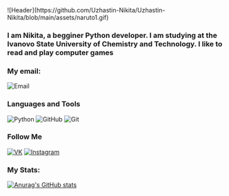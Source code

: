 <div style='text-aligh:center'>![Header](https://github.com/Uzhastin-Nikita/Uzhastin-Nikita/blob/main/assets/naruto1.gif)</div>

### I am Nikita, a begginer Python developer. I am studying at the Ivanovo State University of Chemistry and Technology. I like to read and play computer games

### My email:
![Email](https://img.shields.io/badge/nikita.uzhastin@gmail.com-000033?style=flat-square&logo=google)


### Languages and Tools
![Python](https://img.shields.io/badge/Python-000033?style=for-the-badge&logo=python)
![GitHub](https://img.shields.io/badge/GitHub-000033?style=for-the-badge&logo=GitHub)
![Git](https://img.shields.io/badge/Git-000033?style=for-the-badge&logo=Git)

### Follow Me
[![VK](https://img.shields.io/badge/VK-000033?style=flat-square&logo=VK)](https://vk.com/starosta_starost)
[![Instagram](https://img.shields.io/badge/Instagram-000033?style=flat-square&logo=Instagram)](https://www.instagram.com/uzhastiiin/)


### My Stats:
[![Anurag's GitHub stats](https://github-readme-stats.vercel.app/api?username=Uzhastin-Nikita)](https://github.com/Uzhastin-Nikita/github-readme-stats)
